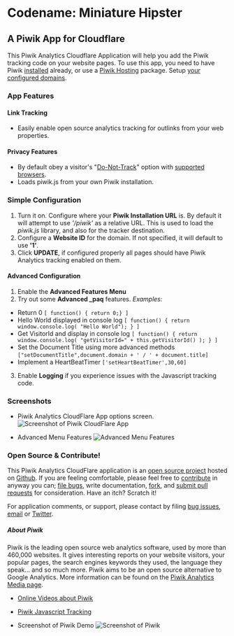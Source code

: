 # Codename: Miniature Hipster 
## A Piwik App for Cloudflare

This Piwik Analytics Cloudflare Application will help you add the Piwik tracking code on your website pages. To use this app, you need to have Piwik [installed](http://piwik.org/docs/installation/) already, or use a [Piwik Hosting](http://www.arvixe.com/5725-46-3-29.html) package. Setup [your configured domains](https://www.cloudflare.com/cloudflare-apps).


### App Features


#### Link Tracking
* Easily enable open source analytics tracking for outlinks from your web properties.


#### Privacy Features
* By default obey a visitor's "[Do-Not-Track](https://www.eff.org/issues/do-not-track)" option with [supported browsers](https://ie.microsoft.com/testdrive/browser/donottrack/default.html).
* Loads piwik.js from your own Piwik installation.


### Simple Configuration
1. Turn it on. Configure where your **Piwik Installation URL** is. By default it will attempt to use *'/piwik'* as a relative URL. This is used to load the *piwik.js* library, and also for the tracker destination.
2. Configure a **Website ID** for the domain. If not specified, it will default to use **'1'**.
3. Click **UPDATE**, if configured properly all pages should have Piwik Analytics tracking enabled on them.

#### Advanced Configuration
1. Enable the **Advanced Features Menu**
2. Try out some **Advanced \_paq** features. *Examples:*
  * Return 0 `[ function() { return 0;} ]`
  * Hello World displayed in console log `[ function() { return window.console.log( "Hello World"); } ]`
  * Get VisitorId and display in console log `[ function() { return window.console.log( "getVisitorId=" + this.getVisitorId() ); } ]`
  * Set the Document Title using more advanced methods `["setDocumentTitle",document.domain + ' / ' + document.title]`
  * Implement a HeartBeatTimer `['setHeartBeatTimer',30,60]`
3. Enable __Logging__ if you experience issues with the Javascript tracking code.

### Screenshots
* Piwik Analytics CloudFlare App options screen.
![Screenshot of Piwik CloudFlare App](/images/apps/piwik_analytics/piwik_cfapp_screenshot_1.png "Screenshot 1")

* Advanced Menu Features
![Advanced Menu Features](/images/apps/piwik_analytics/piwik_cfapp_screenshot_2.png "Screenshot 2")

### Open Source & Contribute!
This Piwik Analytics CloudFlare application is an [open source project](https://github.com/px/cfapp-piwik-analytics/#readme) hosted on [Github](https://github.com/). If you are feeling comfortable, please feel free to [contribute](https://github.com/px/cfapp-piwik-analytics/#contributing) in anyway you can; <a href="https://github.com/px/cfapp-piwik-analytics/issues">file bugs</a>, write documentation, <a href="https://github.com/px/cfapp-piwik-analytics/fork">fork</a>, and <a href="https://github.com/px/cfapp-piwik-analytics/pulls">submit pull requests</a> for consideration. Have an itch? Scratch it!

For application comments, or support, please contact by filing <a href="https://github.com/px/cfapp-piwik-analytics/issues">bug issues</a>, <a href="mailto:px+cfapp-piwik-analytics@ns1.net">email</a> or <a href="http://twitter.com/px">Twitter</a>.


##### About Piwik
Piwik is the leading open source web analytics software, used by more than 460,000 websites. It gives interesting reports on your website visitors, your popular pages, the search engines keywords they used, the language they speak… and so much more. Piwik aims to be an open source alternative to Google Analytics.
More information can be found on the [Piwik Analytics Media page](http://piwik.org/media/).

* [Online Videos about Piwik](https://piwik.org/blog/category/videos/)
* [Piwik Javascript Tracking](http://piwik.org/docs/javascript-tracking/)

* Screenshot of Piwik Demo
![Screenshot of Piwik](/images/apps/piwik_analytics/piwik_analytics_demo_screenshot_1.png "Piwik Demo Screenshot")


